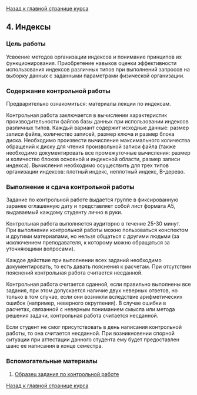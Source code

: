 [Назад к главной странице курса](https://github.com/db2017ss/syllabus)

## 4. Индексы

### Цель работы

Усвоение методов организации индексов и понимание принципов их функционирования. Приобретение навыков оценки эффективности использования индексов различных типов при выполнений запросов на выборку данных с заданными параметрами физической организации. 

### Содержание контрольной работы

Предварительно ознакомиться: материалы лекции по индексам.

Контрольная работа заключается в вычислении характеристик производительности файлов базы данных при использовании индексов различных типов. Каждый вариант содержит исходные данные: размер записи файла, количество записей, размер ключа и размер блока диска. Необходимо произвести вычисление максимального количества обращений к диску для чтения произвольной записи файла (также необходимо документировать все промежуточные вычисления: размер и количество блоков основной и индексной области, размер записи индекса). Вычисления необходимо осуществить для трех типов организации индексов: плотный индекс, неплотный индекс, B-дерево.

### Выполнение и сдача контрольной работы

Задание по контрольной работе выдается группе в фиксированную заранее оглашенную дату и представляет собой лист формата А5, выдаваемый каждому студенту лично в руки. 

Контрольная работа выполняется аудиторно в течение 25-30 минут. При выполнении контрольной работы можно пользоваться конспектом и другими материалами, но нельзя общаться с другими людьми (за исключением преподавателя, к которому можно обращаться за уточняющими вопросами).

Каждое действие при выполнении всех заданий необходимо документировать, то есть давать пояснения к расчетам. При отсутствии пояснений контрольная работа считается несданной.

Контрольная работа считается сданной, если правильно выполнены все задания, при этом допускается наличие двух неверных ответов, но только в том случае, если они возникли вследствие арифметических ошибок (например, неверного округления). В случае ошибки в расчетах, связанной с неверным пониманием смысла или метода решения задачи, контрольная работа считается несданной.

Если студент не смог присутствовать в день написания контрольной работы, то она считается несданной. При возникновении спорной ситуации при аттестации данного студента ему будет предоставлен шанс ее написания в конце семестра.

### Вспомогательные материалы

1. [Образец задания по контрольной работе](https://www.dropbox.com/s/ozvtd6r2dzibqpr/kr4example.pdf?dl=0)

[Назад к главной странице курса](https://github.com/db2017ss/syllabus)
